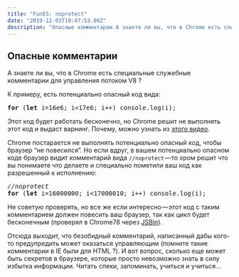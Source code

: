 ```yaml
---
title: "FunES: noprotect"
date: "2019-12-03T19:47:53.00Z"
description: "Опасные комментарии А знаете ли вы, что в Chrome есть специальные служебные комментарии для управления потоком V8 ?  К примеру, "
---
```


<h2 id="-">Опасные комментарии</h2><p>А знаете ли вы, что в Chrome есть специальные служебные комментарии для управления потоком V8 ?</p>
<p>К примеру, есть потенциально опасный код вида:</p>
<pre><strong>for</strong> (<strong>let</strong> i=16e6; i&lt;17e6; i++) console.log(i);</pre>
<p>Этот код будет работать бесконечно, но Chrome решит не выполнять этот код и выдаст варнинг. Почему, можно узнать из <a href="https://www.youtube.com/watch?v=5zSR7FfaLCY" target="_blank" rel="noopener noreferrer">этого видео</a>.</p>
<p>Chrome постарается не выполнять потенциально опасный код, чтобы браузер “не повесился”. Но если вдруг, в вашем потенциально опасном коде браузер видит комментарий вида <code>//noprotect</code> — то хром решит что вы понимаете что делаете и специально пометили ваш код как разрешенный к исполнению:</p>
<pre><em>//noprotect</em><strong><br>for</strong> (<strong>let</strong> i=16000000; i&lt;17000010; i++) console.log(i);</pre>
<p>Не советую проверять, но все же если интересно — этот код с таким комментарием должен повесить ваш браузер, так как цикл будет бесконечным (проверял в Chrome78 через <a href="https://jsbin.com/" target="_blank" rel="noopener noreferrer">JSBin</a>).</p>
<p>Отсюда выходит, что безобидный комментарий, написанный дабы кого-то предупредить может оказаться управляющим (помните такие комментарии в IE были для HTML ?). И вот вопрос, сколько еще может быть секретов в браузере, которые просто невозможно знать в силу избытка информации. Читать спеки, запоминать, учиться и учиться…</p>



